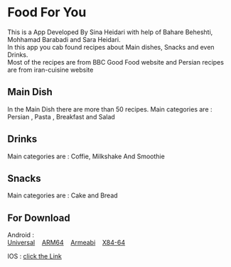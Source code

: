 # Food For You

This is a App Developed By Sina Heidari with help of Bahare Beheshti, Mohhamad Barabadi and Sara Heidari. <br/>
In this app you cab found recipes about Main dishes, Snacks and even Drinks.<br/>
Most of the recipes are from BBC Good Food website and Persian recipes are from iran-cuisine website

## Main Dish

In the Main Dish there are more than 50 recipes.
Main categories are : Persian , Pasta , Breakfast and Salad

## Drinks

Main categories are : Coffie, Milkshake And Smoothie

## Snacks

Main categories are : Cake and Bread

## For Download

Android :<br/>
<a href="https://github.com/HeidariSina/Food-For-You/releases/download/v0.10.3/app-release.apk" download>Universal</a>
<span>&nbsp;&nbsp;</span>
<a href="https://github.com/HeidariSina/Food-For-You/releases/download/v0.10.3/app-arm64-v8a-release.apk" download>ARM64</a>
<span>&nbsp;&nbsp;</span>
<a href="https://github.com/HeidariSina/Food-For-You/releases/download/v0.10.3/app-armeabi-v7a-release.apk" download>Armeabi</a>
<span>&nbsp;&nbsp;</span>
<a href="https://github.com/HeidariSina/Food-For-You/releases/download/v0.10.3/app-x86_64-release.apk" download>X84-64</a>

IOS : [click the Link](https://github.com/HeidariSina/Meals/tree/main/download/IOS)
